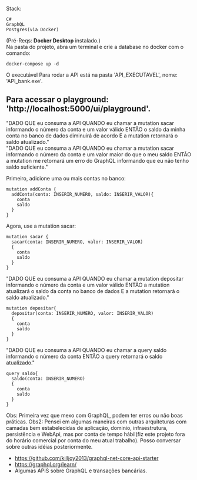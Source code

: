 Stack:

```
C#
GraphQL
Postgres(via Docker)
```

(Pré-Reqs: **Docker Desktop** instalado.)<br/>
Na pasta do projeto, abra um terminal e crie a database no docker com o comando:

```
docker-compose up -d
```

O executável Para rodar a API está na pasta 'API_EXECUTAVEL', nome: 'API_bank.exe'.

## Para acessar o playground: 'http://localhost:5000/ui/playground'.

"DADO QUE eu consuma a API
QUANDO eu chamar a mutation sacar informando o número da conta e um valor válido
ENTÃO o saldo da minha conta no banco de dados diminuirá de acordo
E a mutation retornará o saldo atualizado."<br/>
"DADO QUE eu consuma a API
QUANDO eu chamar a mutation sacar informando o número da conta e um valor maior do que o meu saldo
ENTÃO a mutation me retornará um erro do GraphQL informando que eu não tenho saldo suficiente."

Primeiro, adicione uma ou mais contas no banco:

```
mutation addConta {
  addConta(conta: INSERIR_NUMERO, saldo: INSERIR_VALOR){
    conta
    saldo
  }
}
```

Agora, use a mutation sacar:

```
mutation sacar {
  sacar(conta: INSERIR_NUMERO, valor: INSERIR_VALOR)
  {
    conta
    saldo
  }
}
```

"DADO QUE eu consuma a API
QUANDO eu chamar a mutation depositar informando o número da conta e um valor válido
ENTÃO a mutation atualizará o saldo da conta no banco de dados
E a mutation retornará o saldo atualizado."

```
mutation depositar{
  depositar(conta: INSERIR_NUMERO, valor: INSERIR_VALOR)
  {
    conta
    saldo
  }
}
```

"DADO QUE eu consuma a API
QUANDO eu chamar a query saldo informando o número da conta
ENTÃO a query retornará o saldo atualizado."

```
query saldo{
  saldo(conta: INSERIR_NUMERO)
  {
    conta
    saldo
  }
}
```

Obs: Primeira vez que mexo com GraphQL, podem ter erros ou não boas práticas.
Obs2: Pensei em algumas maneiras com outras arquiteturas com camadas bem estabelecidas de aplicação, dominio, infraestrutura, persistência e WebApi, mas por conta de tempo hábil(fiz este projeto fora do horário comercial por conta do meu atual trabalho). Posso conversar sobre outras idéias posteriormente.

- https://github.com/killjoy2013/graphql-net-core-api-starter
- https://graphql.org/learn/
- Algumas APIS sobre GraphQL e transações bancárias.
